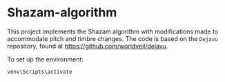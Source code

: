 # Shazam-algorithm

This project implements the Shazam algorithm with modifications made to accommodate pitch and timbre changes. The code is based on the `Dejavu` repository, found at https://github.com/worldveil/dejavu.

To set up the environment:
```
venv\Scripts\activate
```

